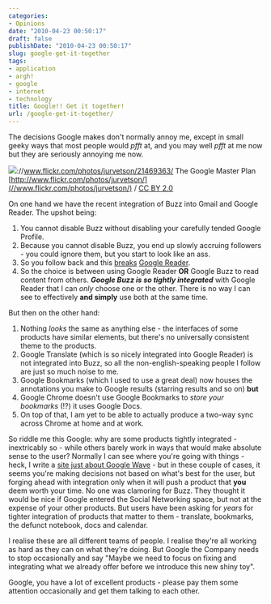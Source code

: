 ```yaml
---
categories:
- Opinions
date: "2010-04-23 00:50:17"
draft: false
publishDate: "2010-04-23 00:50:17"
slug: google-get-it-together
tags:
- application
- argh!
- google
- internet
- technology
title: Google!! Get it together!
url: /google-get-it-together/
---
```

The decisions Google makes don't normally annoy me, except in small
geeky ways that most people would *pfft* at, and you may well *pfft* at
me now but they are seriously annoying me now.

![](//farm1.static.flickr.com/16/21469363_639cee8628.jpg)://www.flickr.com/photos/jurvetson/21469363/
<span class="caption"
about="//www.flickr.com/photos/jurvetson/21469363/">The Google Master
Plan
[http://www.flickr.com/photos/jurvetson/](//www.flickr.com/photos/jurvetson/)
/ [CC BY 2.0](//creativecommons.org/licenses/by/2.0/)</span>

On one hand we have the recent integration of Buzz into Gmail and Google
Reader. The upshot being:

1.  You cannot disable Buzz without disabling your carefully tended
    Google Profile.
2.  Because you cannot disable Buzz, you end up slowly accruing
    followers - you could ignore them, but you start to look like
    an ass.
3.  So you follow back and this
    [breaks](http://www.google.com/buzz/nunn.joshua/6uQzLrrCXeu/Well-blast-Seems-subscribing-to-lots-of-people-in)
    [Google
    Reader](http://www.google.com/buzz/nunn.joshua/Zr3in5Rf6us/The-answer-is-yes-they-do-So-my-choice-is-to).
4.  So the choice is between using Google Reader **OR** Google Buzz to
    read content from others. ***Google Buzz is so tightly integrated***
    with Google Reader that I can *only* choose one or the other. There
    is no way I can see to effectively **and simply** use both at the
    same time.

But then on the other hand:

1.  Nothing *looks* the same as anything else - the interfaces of some
    products have similar elements, but there's no universally
    consistent theme to the products.
2.  Google Translate (which is so nicely integrated into Google Reader)
    is not integrated into Buzz, so all the non-english-speaking people
    I follow are just so much noise to me.
3.  Google Bookmarks (which I used to use a great deal) now houses the
    annotations you make to Google results (starring results and so on)
    **but**
4.  Google Chrome doesn't use Google Bookmarks to *store your
    bookmarks* (!?) it uses Google Docs.
5.  On top of that, I am yet to be able to actually produce a two-way
    sync across Chrome at home and at work.

So riddle me this Google: why are some products tightly integrated -
inextricably so - while others barely work in ways that would make
absolute sense to the user? Normally I can see where you're going with
things - heck, I write a [site just about Google
Wave](//the.geekorium.com.au/read/google-wave/) - but in these couple of
cases, it seems you're making decisions not based on what's best for the
user, but forging ahead with integration only when it will push a
product that **you** deem worth your time. No one was clamoring for
Buzz. They thought it would be nice if Google entered the Social
Networking space, but not at the expense of your other products. But
users have been asking for *years* for tighter integration of products
that matter to them - translate, bookmarks, the defunct notebook, docs
and calendar.

I realise these are all different teams of people. I realise they're all
working as hard as they can on what they're doing. But Google the
Company needs to stop occasionally and say "Maybe we need to focus on
fixing and integrating what we already offer before we introduce this
new shiny toy".

Google, you have a lot of excellent products - please pay them some
attention occasionally and get them talking to each other.